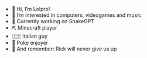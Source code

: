 - 👋 Hi, I’m Lolpro!
- 👀 I’m interested in computers, videogames and music
- 🐍 Currently working on SnakeGPT
- ⛏️ Minecraft player
- 🇮🇹 Italian guy
- 🥙 Poke enjoyer
- 🤪 And remember: Rick will never give us up
